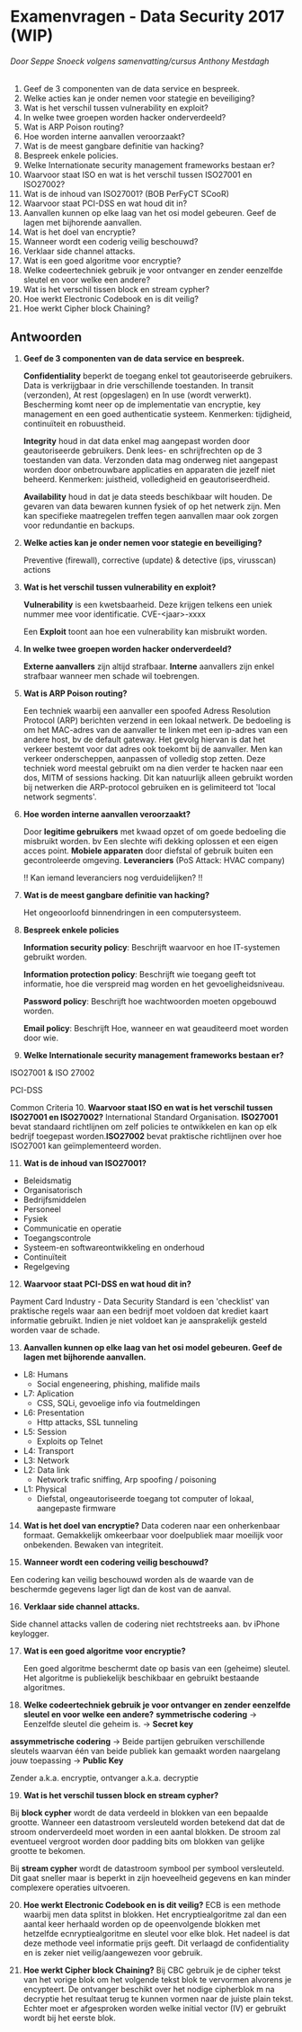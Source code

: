 # Examenvragen - Data Security 2017 (WIP)
###### Door Seppe Snoeck volgens samenvatting/cursus Anthony Mestdagh

1. Geef de 3 componenten van de data service en bespreek.
2. Welke acties kan je onder nemen voor stategie en beveiliging?
3. Wat is het verschil tussen vulnerability en exploit?
4. In welke twee groepen worden hacker onderverdeeld?
5. Wat is ARP Poison routing?
6. Hoe worden interne aanvallen veroorzaakt?
7. Wat is de meest gangbare definitie van hacking?
8. Bespreek enkele policies.
9. Welke Internationate security management frameworks bestaan er?
10. Waarvoor staat ISO en wat is het verschil tussen ISO27001 en ISO27002?
11. Wat is de inhoud van ISO27001? (BOB PerFyCT SCooR)
12. Waarvoor staat PCI-DSS en wat houd dit in?
13. Aanvallen kunnen op elke laag van het osi model gebeuren. Geef de lagen met bijhorende aanvallen.
14. Wat is het doel van encryptie?
15. Wanneer wordt een coderig veilig beschouwd?
16. Verklaar side channel attacks.
17. Wat is een goed algoritme voor encryptie?
18. Welke codeertechniek gebruik je voor ontvanger en zender eenzelfde sleutel en voor welke een andere?
19. Wat is het verschil tissen block en stream cypher?
20. Hoe werkt Electronic Codebook en is dit veilig?
21. Hoe werkt Cipher block Chaining?

## Antwoorden
1. **Geef de 3 componenten van de data service en bespreek.**

   **Confidentiality** beperkt de toegang enkel tot geautoriseerde gebruikers. Data is verkrijgbaar in drie verschillende toestanden. In transit (verzonden), At rest (opgeslagen) en In use (wordt verwerkt). Bescherming komt neer op de implementatie van encryptie, key management en een goed authenticatie systeem. Kenmerken: tijdigheid, continuïteit en robuustheid.

   **Integrity** houd in dat data enkel mag aangepast worden door geautoriseerde gebruikers. Denk lees- en schrijfrechten op de 3 toestanden van data. Verzonden data mag onderweg niet aangepast worden door onbetrouwbare applicaties en apparaten die jezelf niet beheerd. Kenmerken: juistheid, volledigheid en geautoriseerdheid.

   **Availability**  houd in dat je data steeds beschikbaar wilt houden. De gevaren van data bewaren kunnen fysiek of op het netwerk zijn. Men kan specifieke maatregelen treffen tegen aanvallen maar ook zorgen voor redundantie en backups.

2. **Welke acties kan je onder nemen voor stategie en beveiliging?**

   Preventive (firewall), corrective (update) & detective (ips, virusscan) actions

3. **Wat is het verschil tussen vulnerability en exploit?**

   **Vulnerability** is een kwetsbaarheid. Deze krijgen telkens een uniek nummer mee voor identificatie. CVE-\<jaar\>-xxxx

   Een **Exploit** toont aan hoe een vulnerability kan misbruikt worden.

4. **In welke twee groepen worden hacker onderverdeeld?**

   **Externe aanvallers** zijn altijd strafbaar. **Interne** aanvallers zijn enkel strafbaar wanneer men schade wil toebrengen.

5. **Wat is ARP Poison routing?**

   Een techniek waarbij een aanvaller een spoofed Adress Resolution Protocol (ARP) berichten verzend in een lokaal netwerk. De bedoeling is om het MAC-adres van de aanvaller te linken met een ip-adres van een andere host, bv de default gateway. Het gevolg hiervan is dat het verkeer bestemt voor dat adres ook toekomt bij de aanvaller. Men kan verkeer onderscheppen, aanpassen of volledig stop zetten. Deze techniek word meestal gebruikt om na dien verder te hacken naar een dos, MITM of sessions hacking. Dit kan natuurlijk alleen gebruikt worden bij netwerken die ARP-protocol gebruiken en is gelimiteerd tot 'local network segments'.

6. **Hoe worden interne aanvallen veroorzaakt?**

   Door **legitime gebruikers** met kwaad opzet of om goede bedoeling die misbruikt worden. bv Een slechte wifi dekking oplossen et een eigen acces point. **Mobiele apparaten** door diefstal of gebruik buiten een gecontroleerde omgeving. **Leveranciers** (PoS Attack: HVAC company)

   !! Kan iemand leveranciers nog verduidelijken? !!

7. **Wat is de meest gangbare definitie van hacking?**

   Het ongeoorloofd binnendringen in een computersysteem.

8. **Bespreek enkele policies**

   **Information security policy**: Beschrijft waarvoor en hoe IT-systemen gebruikt worden.

   **Information protection policy**: Beschrijft wie toegang geeft tot informatie, hoe die verspreid mag worden en het gevoeligheidsniveau.

   **Password policy**: Beschrijft hoe wachtwoorden moeten opgebouwd worden.

   **Email policy**: Beschrijft Hoe, wanneer en wat geauditeerd moet worden door wie.

9. **Welke Internationale security management frameworks bestaan er?**

  ISO27001 & ISO 27002

  PCI-DSS

  Common Criteria
10. **Waarvoor staat ISO en wat is het verschil tussen ISO27001 en ISO27002?**
  International Standard Organisation. **ISO27001** bevat standaard richtlijnen om zelf policies te ontwikkelen en kan op elk bedrijf toegepast worden.**ISO27002** bevat praktische richtlijnen over hoe ISO27001 kan geïmplementeerd worden.

11. **Wat is de inhoud van ISO27001?**
  * Beleidsmatig
  * Organisatorisch
  * Bedrijfsmiddelen
  * Personeel
  * Fysiek
  * Communicatie en operatie
  * Toegangscontrole
  * Systeem-en softwareontwikkeling en onderhoud
  * Continuïteit
  * Regelgeving

12. **Waarvoor staat PCI-DSS en wat houd dit in?**

  Payment Card Industry - Data Security Standard is een 'checklist' van praktische regels waar aan een bedrijf moet voldoen dat krediet kaart informatie gebruikt. Indien je niet voldoet kan je aansprakelijk gesteld worden vaar de schade.

13. **Aanvallen kunnen op elke laag van het osi model gebeuren. Geef de lagen met bijhorende aanvallen.**

  * L8: Humans
    * Social engeneering, phishing, malifide mails
  * L7: Aplication
    * CSS, SQLi, gevoelige info via foutmeldingen
  * L6: Presentation
    * Http attacks, SSL tunneling
  * L5: Session
    * Exploits op Telnet
  * L4: Transport
  * L3: Network
  * L2: Data link
    * Network trafic sniffing, Arp spoofing / poisoning
  * L1: Physical
    * Diefstal, ongeautoriseerde toegang tot computer of lokaal, aangepaste firmware

14. **Wat is het doel van encryptie?**
  Data coderen naar een onherkenbaar formaat. Gemakkelijk omkeerbaar voor doelpubliek maar moeilijk voor onbekenden. Bewaken van integriteit.

15. **Wanneer wordt een codering veilig beschouwd?**

   Een codering kan veilig beschouwd worden als de waarde van de beschermde gegevens lager ligt dan de kost van de aanval.

16. **Verklaar side channel attacks.**

   Side channel attacks vallen de codering niet rechtstreeks aan. bv iPhone keylogger.

17. **Wat is een goed algoritme voor encryptie?**

    Een goed algoritme beschermt date op basis van een (geheime) sleutel. Het algoritme is publiekelijk beschikbaar en gebruikt bestaande algoritmes.

18. **Welke codeertechniek gebruik je voor ontvanger en zender eenzelfde sleutel en voor welke een andere?**
   **symmetrische codering** -> Eenzelfde sleutel die geheim is. -> **Secret key**

   **assymmetrische codering** -> Beide partijen gebruiken verschillende sleutels waarvan één van beide publiek kan gemaakt worden naargelang jouw toepassing -> **Public Key**

   Zender a.k.a. encryptie, ontvanger a.k.a. decryptie

 19. **Wat is het verschil tussen block en stream cypher?**

   Bij **block cypher** wordt de data verdeeld in blokken van een bepaalde grootte. Wanneer een datastroom versleuteld worden betekend dat dat de stroom onderverdeeld moet worden in een aantal blokken. De stroom zal eventueel vergroot worden door padding bits om blokken van gelijke grootte te bekomen.

   Bij **stream cypher** wordt de datastroom symbool per symbool versleuteld. Dit gaat sneller maar is beperkt in zijn hoeveelheid gegevens en kan minder complexere operaties uitvoeren.

20. **Hoe werkt Electronic Codebook en is dit veilig?**
   ECB is een methode waarbij men data splitst in blokken. Het encryptiealgoritme zal dan een aantal keer herhaald worden op de opeenvolgende blokken met hetzelfde ecnryptiealgoritme en sleutel voor elke blok. Het nadeel is dat deze methode veel informatie prijs geeft. Dit verlaagd de confidentiality en is zeker niet veilig/aangewezen voor gebruik.

21. **Hoe werkt Cipher block Chaining?**
   Bij CBC gebruik je de cipher tekst van het vorige blok om het volgende tekst blok te vervormen alvorens je encypteert. De ontvanger beschikt over het nodige cipherblok m na decryptie het resultaat terug te kunnen vormen naar de juiste plain tekst. Echter moet er afgesproken worden welke initial vector (IV) er gebruikt wordt bij het eerste blok.
